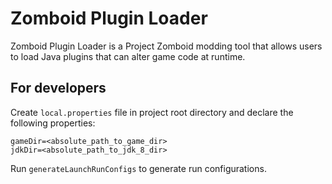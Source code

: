 # Zomboid Plugin Loader

Zomboid Plugin Loader is a Project Zomboid modding tool that allows users to load Java plugins that can alter game code at runtime.

## For developers

Create `local.properties` file in project root directory and declare the following properties:

```
gameDir=<absolute_path_to_game_dir>
jdkDir=<absolute_path_to_jdk_8_dir>
```

Run `generateLaunchRunConfigs` to generate run configurations.